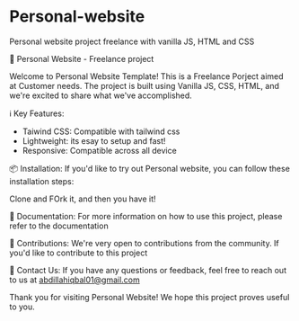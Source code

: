 # Personal-website
Personal website project freelance with vanilla JS, HTML and CSS

🚀 Personal Website - Freelance project

Welcome to Personal Website Template! This is a Freelance Porject aimed at Customer needs. The project is built using Vanilla JS, CSS, HTML, and we're excited to share what we've accomplished.

ℹ️ Key Features:
- Taiwind CSS: Compatible with tailwind css
- Lightweight: its esay to setup and fast!
- Responsive: Compatible across all device

📦 Installation:
If you'd like to try out Personal website, you can follow these installation steps:

Clone and FOrk it, and then you have it!

📄 Documentation:
For more information on how to use this project, please refer to the documentation

🙏 Contributions:
We're very open to contributions from the community. If you'd like to contribute to this project

📧 Contact Us:
If you have any questions or feedback, feel free to reach out to us at abdillahiqbal01@gmail.com

Thank you for visiting Personal Website! We hope this project proves useful to you.
